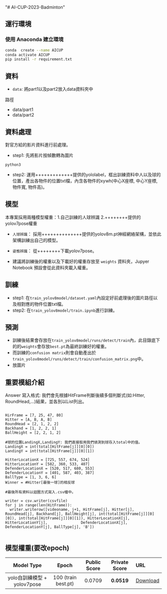 "# AI-CUP-2023-Badminton" 

## 運行環境

### 使用 Anaconda 建立環境

```bash
conda  create --name AICUP
conda activate AICUP
pip install -r requirement.txt
```

## 資料

- `data`: 將part1以及part2放入data資料夾中

路徑
- data/part1
- data/part2

## 資料處理

對官方給的影片資料進行前處理。

- step1: 先將影片按幀數轉為圖片
```
python3

```
- step2: 運用+++++++++++++提供的yololabel，框出訓練資料中人以及球的位置，產出各物件的位置txt檔，內含各物件的xywh(中心X座標, 中心Y座標, 物件寬, 物件高)。


## 模型

本專案採用兩種模型權重：1.自己訓練的人球辨識  2.++++++++提供的yolov7pose權重

- `人球辨識`： 採用++++++++++++++提供的yolov8m.pt神經網絡架構，並依此架構訓練出自己的模型。
- `姿態辨識`： 從++++++++下載yolov7pose。

- 建議將訓練後的權重以及下載好的權重存放至 `weights` 資料夾，Jupyer Notebook 預設會從此資料夾載入權重。

## 訓練

- step1: 在`train_yolov8model/dataset.yaml`內設定好前處理後的圖片路徑以及相對應的物件位置txt檔。
- step2: 在`train_yolov8model/train.ipynb`進行訓練。

## 預測

- 訓練後結果會存放在`train_yolov8model/runs/detect/train`內，此目錄底下的的`weights`會存放`best.pt`為最終訓練好的權重。
- 而訓練的`confusion matrix`則會自動產出於`train_yolov8model/runs/detect/train/confusion_matrix.png`中。
- 放圖片


## 重要模組介紹

Answer 寫入格式: 我們會先根據HitFrame判斷後續多個判斷式(如:Hitter, RoundHead,...)結果，並各別以List列出。
```python3

HirFrame = [7, 25, 47, 80]
Hitter = [A, B, A, B]
RoundHead = [2, 1, 2, 2]
Backhand = [1, 2, 2, 1]
BallHeight = [2, 2, 1, 2]

#球的位置LandingX,LandingY: 我們直接取用我們偵測到球存入total中的值。
LandingX = int(total[HitFrame[j]][0][0])
LandingY = int(total[HitFrame[j]][0][1])

HitterLocationX = [725, 557, 674, 524]
HitterLocationY = [582, 360, 533, 407]
DefenderLocationX = [520, 517, 680, 553]
DefenderLocationY = [401, 587, 403, 387]
BallType = [1, 3, 6, 6]
Winner = #Hitter[最後一球]的相反球

#最後所有資料以迴圈方式寫入.csv檔中。

writer = csv.writer(csvfile)
for j in range(len(HitFrame)):
  writer.writerow([videoname, j+1, HitFrame[j], Hitter[j], RoundHead[j], Backhand[j], BallHeight[j], int(total[HitFrame[j]][0][0]), int(total[HitFrame[j]][0][1]), HitterLocationX[j], HitterLocationY[j],               DefenderLocationX[j], DefenderLocationY[j], BallType[j], 'B'])
                    
```

## 模型權重(要改epoch)

|           Model Type            |   Epoch              | Public Score | Private Score | URL                                                                           
| :-----------------------------: | :------------------: | :----------: | :-----------: | :------------------------------------------------------------------------------------------------------ |
|    yolo自訓練模型 + yolov7pose   | 100 (train best.pt)  |   0.0709   | **0.0519**  | [Download](https://github.com/ShinoharaHare/AI-CUP-2022-Fall-NLP/releases/download/v0.0.0/s-sp-lstm.pt) |

